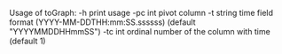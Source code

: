 
Usage of toGraph:
  -h    print usage
  -pc int
        pivot column
  -t string
        time field format (YYYY-MM-DDTHH:mm:SS.ssssss) (default "YYYYMMDDHHmmSS")
  -tc int
        ordinal number of the column with time (default 1)